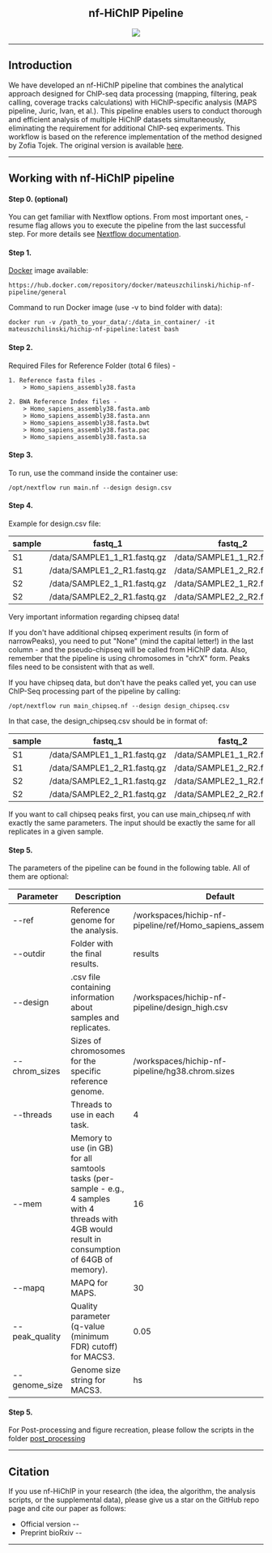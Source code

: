 <h2 align="center"> nf-HiChIP Pipeline </h2>

<p align="center">
<img align="center" src="https://github.com/SFGLab/nf-hichip/blob/main/nf_HiChIP_pipeline.png">
</p>

-------
## Introduction

We have developed an nf-HiChIP pipeline that combines the analytical approach designed for ChIP-seq data processing (mapping, filtering, peak calling, coverage tracks calculations) with HiChIP-specific analysis (MAPS pipeline, Juric, Ivan, et al.). This pipeline enables users to conduct thorough and efficient analysis of multiple HiChIP datasets simultaneously, eliminating the requirement for additional ChIP-seq experiments. This workflow is based on the reference implementation of the method designed by Zofia Tojek. The original version is available [here](https://github.com/Zojka/luigi_seq).


-------
## Working with nf-HiChIP pipeline

#### Step 0. (optional)
You can get familiar with Nextflow options. From most important ones, -resume flag allows you to execute the pipeline from the last successful step. For more details see [Nextflow documentation](https://www.nextflow.io/docs/latest/cache-and-resume.html).

#### Step 1.
[Docker](https://hub.docker.com/r/mateuszchilinski/hichip-nf-pipeline) image available:
```
https://hub.docker.com/repository/docker/mateuszchilinski/hichip-nf-pipeline/general
```
Command to run Docker image (use -v to bind folder with data):
```
docker run -v /path_to_your_data/:/data_in_container/ -it mateuszchilinski/hichip-nf-pipeline:latest bash
```
#### Step 2. 
Required Files for Reference Folder (total 6 files) -
```
1. Reference fasta files -
    > Homo_sapiens_assembly38.fasta

2. BWA Reference Index files -
    > Homo_sapiens_assembly38.fasta.amb
    > Homo_sapiens_assembly38.fasta.ann
    > Homo_sapiens_assembly38.fasta.bwt
    > Homo_sapiens_assembly38.fasta.pac
    > Homo_sapiens_assembly38.fasta.sa
```

#### Step 3.
To run, use the command inside the container use: 

```
/opt/nextflow run main.nf --design design.csv
```
#### Step 4.
Example for design.csv file:

sample | fastq_1 |fastq_2 | replicate | chipseq
-- | ------ |------ | ------ | ------
S1 | /data/SAMPLE1_1_R1.fastq.gz | /data/SAMPLE1_1_R2.fastq.gz | 1 | None
S1 | /data/SAMPLE1_2_R1.fastq.gz | /data/SAMPLE1_2_R2.fastq.gz | 2 | None
S2 | /data/SAMPLE2_1_R1.fastq.gz | /data/SAMPLE2_1_R2.fastq.gz | 1 | /data/SAMPLE2.narrowPeak
S2 | /data/SAMPLE2_2_R1.fastq.gz | /data/SAMPLE2_2_R2.fastq.gz | 2 | /data/SAMPLE2.narrowPeak

Very important information regarding chipseq data!

If you don't have additional chipseq experiment results (in form of narrowPeaks), you need to put "None" (mind the capital letter!) in the last column - and the pseudo-chipseq will be called from HiChIP data. Also, remember that the pipeline is using chromosomes in "chrX" form. Peaks files need to be consistent with that as well.

If you have chipseq data, but don't have the peaks called yet, you can use ChIP-Seq processing part of the pipeline by calling:

```
/opt/nextflow run main_chipseq.nf --design design_chipseq.csv
```

In that case, the design_chipseq.csv should be in format of:

sample | fastq_1 |fastq_2 | input_1 | input_2 | replicate
-- | ------ |------ | ------ | ------ | --
S1 | /data/SAMPLE1_1_R1.fastq.gz | /data/SAMPLE1_1_R2.fastq.gz | /data/SAMPLE1_INPUT_R1.fastq.gz | /data/SAMPLE1_INPUT_R2.fastq.gz | 1
S1 | /data/SAMPLE1_2_R1.fastq.gz | /data/SAMPLE1_2_R2.fastq.gz | /data/SAMPLE1_INPUT_R1.fastq.gz | /data/SAMPLE1_INPUT_R2.fastq.gz | 2
S2 | /data/SAMPLE2_1_R1.fastq.gz | /data/SAMPLE2_1_R2.fastq.gz | /data/SAMPLE2_INPUT_R1.fastq.gz | /data/SAMPLE2_INPUT_R2.fastq.gz | 1
S2 | /data/SAMPLE2_2_R1.fastq.gz | /data/SAMPLE2_2_R2.fastq.gz | /data/SAMPLE2_INPUT_R1.fastq.gz | /data/SAMPLE2_INPUT_R2.fastq.gz | 2

If you want to call chipseq peaks first, you can use main_chipseq.nf with exactly the same parameters. The input should be exactly the same for all replicates in a given sample.

#### Step 5.
The parameters of the pipeline can be found in the following table. All of them are optional: 

Parameter | Description | Default |
-- | ------ |------ |
--ref | Reference genome for the analysis. | /workspaces/hichip-nf-pipeline/ref/Homo_sapiens_assembly38.fasta
--outdir | Folder with the final results. | results
--design | .csv file containing information about samples and replicates. | /workspaces/hichip-nf-pipeline/design_high.csv
--chrom_sizes | Sizes of chromosomes for the specific reference genome. | /workspaces/hichip-nf-pipeline/hg38.chrom.sizes
--threads | Threads to use in each task. | 4
--mem | Memory to use (in GB) for all samtools tasks (per-sample - e.g., 4 samples with 4 threads with 4GB would result in consumption of 64GB of memory). | 16
--mapq | MAPQ for MAPS. | 30
--peak_quality | Quality parameter (q-value (minimum FDR) cutoff) for MACS3. | 0.05
--genome_size | Genome size string for MACS3. | hs

#### Step 5.
For Post-processing and figure recreation, please follow the scripts in the folder [post_processing](https://github.com/SFGLab/nf-hichip/tree/main/post_processing)

-------
## Citation
If you use nf-HiChIP in your research (the idea, the algorithm, the analysis scripts, or the supplemental data), please give us a star on the GitHub repo page and cite our paper as follows:    

- Official version  --
- Preprint bioRxiv --
-------
